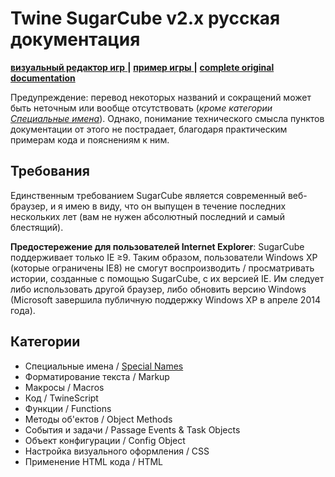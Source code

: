 # Twine SugarCube v2.x русская документация
[ **визуальный редактор игр** ](https://twinery.org) **|** [ **пример игры** ](https://db.crem.xyz/f/uploads/Uh_est_ro.html) **|** [ **complete original documentation** ](http://www.motoslave.net/sugarcube/2/)

Предупреждение: перевод некоторых названий и сокращений может быть неточным или вообще отсутствовать (_кроме категории [Специальные имена](https://github.com/Wol4ik/Wol4ik.github.io/blob/master/tw2_doc_enola.md)_). Однако, понимание технического смысла пунктов документации от этого не пострадает, благодаря практическим примерам кода и пояснениям к ним.
## Требования
Единственным требованием SugarCube является современный веб-браузер, и я имею в виду, что он выпущен в течение последних нескольких лет (вам не нужен абсолютный последний и самый блестящий).

**Предостережение для пользователей Internet Explorer**: SugarCube поддерживает только IE ≥9. Таким образом, пользователи Windows XP (которые ограничены IE8) не смогут воспроизводить / просматривать истории, созданные с помощью SugarCube, с их версией IE. Им следует либо использовать другой браузер, либо обновить версию  Windows (Microsoft завершила публичную поддержку Windows XP в апреле 2014 года).
## Категории
* Специальные имена / [Special Names](https://github.com/Wol4ik/Wol4ik.github.io/blob/master/tw2_doc_enola.md)
* Форматирование текста / Markup
* Макросы / Macros
* Код / TwineScript
* Функции / Functions
* Методы об'ектов / Object Methods
* События и задачи / Passage Events & Task Objects
* Объект конфигурации / Config Object
* Настройка визуального оформления / CSS
* Применение HTML кода / HTML
